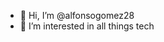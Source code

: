 - 👋 Hi, I’m @alfonsogomez28
- 👀 I’m interested in all things tech

<!---
alfonsogomez28/alfonsogomez28 is a ✨ special ✨ repository because its `README.md` (this file) appears on your GitHub profile.
You can click the Preview link to take a look at your changes.
--->
